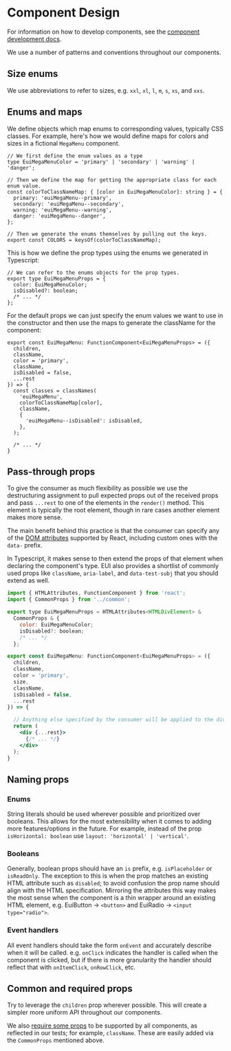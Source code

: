 # Component Design

For information on how to develop components, see the [component development docs][component-development].

We use a number of patterns and conventions throughout our components.

## Size enums

We use abbreviations to refer to sizes, e.g. `xxl`, `xl`, `l`, `m`, `s`, `xs`, and `xxs`.

## Enums and maps

We define objects which map enums to corresponding values, typically CSS classes. For example,
here's how we would define maps for colors and sizes in a fictional `MegaMenu` component.

```tsx
// We first define the enum values as a type
type EuiMegaMenuColor = 'primary' | 'secondary' | 'warning' | 'danger';

// Then we define the map for getting the appropriate class for each enum value.
const colorToClassNameMap: { [color in EuiMegaMenuColor]: string } = {
  primary: 'euiMegaMenu--primary',
  secondary: 'euiMegaMenu--secondary',
  warning: 'euiMegaMenu--warning',
  danger: 'euiMegaMenu--danger',
};

// Then we generate the enums themselves by pulling out the keys.
export const COLORS = keysOf(colorToClassNameMap);
```

This is how we define the prop types using the enums we generated in Typescript:

```tsx
// We can refer to the enums objects for the prop types.
export type EuiMegaMenuProps = {
  color: EuiMegaMenuColor;
  isDisabled?: boolean;
  /* ... */
};
```

For the default props we can just specify the enum values we want to use in the constructor and then use the maps to generate the className for the component:

```tsx
export const EuiMegaMenu: FunctionComponent<EuiMegaMenuProps> = ({
  children,
  className,
  color = 'primary',
  className,
  isDisabled = false,
  ...rest
}) => {
  const classes = classNames(
    'euiMegaMenu',
    colorToClassNameMap[color],
    className,
    {
      'euiMegaMenu--isDisabled': isDisabled,
    },
  );

  /* ... */
}
```

## Pass-through props

To give the consumer as much flexibility as possible we use the destructuring assignment to pull
expected props out of the received props and pass `...rest` to one of the elements in the
`render()` method. This element is typically the root element, though in rare cases another element
makes more sense.

The main benefit behind this practice is that the consumer can specify any of
the [DOM attributes](https://reactjs.org/docs/dom-elements.html) supported by React, including
custom ones with the `data-` prefix.

In Typescript, it makes sense to then extend the props of that element when declaring the component's type. EUI also provides a shortlist of commonly used props like `className`, `aria-label`, and `data-test-subj` that you should extend as well.

```jsx
import { HTMLAttributes, FunctionComponent } from 'react';
import { CommonProps } from '../common';

export type EuiMegaMenuProps = HTMLAttributes<HTMLDivElement> &
  CommonProps & {
    color: EuiMegaMenuColor;
    isDisabled?: boolean;
    /* ... */
  };

export const EuiMegaMenu: FunctionComponent<EuiMegaMenuProps> = ({
  children,
  className,
  color = 'primary',
  size,
  className,
  isDisabled = false,
  ...rest
}) => {

  // Anything else specified by the consumer will be applied to the div as a DOM attribute.
  return (
    <div {...rest}>
      {/* ... */}
    </div>
  );
}
```

## Naming props

### Enums

String literals should be used wherever possible and prioritized over booleans. This allows for the most extensibility when it comes to adding more features/options in the future. For example, instead of the prop `isHorizontal: boolean` use `layout: 'horizontal' | 'vertical'`.

### Booleans

Generally, boolean props should have an `is` prefix, e.g. `isPlaceholder` or `isReadOnly`. The exception to this is when the prop matches an existing HTML attribute such as `disabled`; to avoid confusion the prop name should align with the HTML specification. Mirroring the attributes this way makes the most sense when the component is a thin wrapper around an existing HTML element, e.g. EuiButton -> `<button>` and EuiRadio ->   `<input type="radio">`.

### Event handlers

All event handlers should take the form `onEvent` and accurately describe when it will be called. e.g. `onClick` indicates the handler is called when the component is clicked, but if there is more granularity the handler should reflect that with `onItemClick`, `onRowClick`, etc.

## Common and required props

Try to leverage the `children` prop wherever possible. This will create a simpler more uniform
API throughout our components.

We also [require some props](../src/test/required_props.ts) to be supported by all components, as
reflected in our tests; for example, `className`. These are easily added via the `CommonProps` mentioned above.

[component-development]: component-development.md
